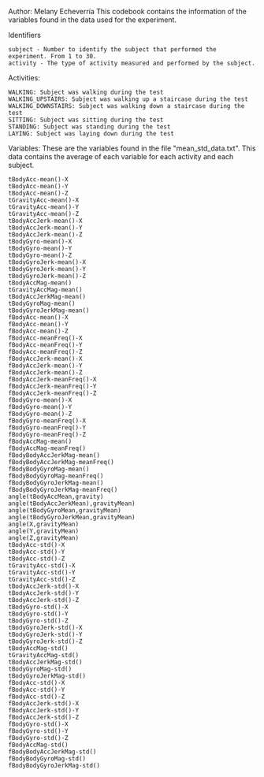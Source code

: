 Author: Melany Echeverría
This codebook contains the information of the variables found in the data used for the experiment.


Identifiers

	subject - Number to identify the subject that performed the experiment. From 1 to 30.
    activity - The type of activity measured and performed by the subject. 
	
Activities: 

    WALKING: Subject was walking during the test
    WALKING_UPSTAIRS: Subject was walking up a staircase during the test
    WALKING_DOWNSTAIRS: Subject was walking down a staircase during the test
    SITTING: Subject was sitting during the test
    STANDING: Subject was standing during the test
    LAYING: Subject was laying down during the test

Variables: These are the variables found in the file "mean_std_data.txt". This data contains the average of each variable for each activity and each subject.

    tBodyAcc-mean()-X
	tBodyAcc-mean()-Y
	tBodyAcc-mean()-Z
	tGravityAcc-mean()-X
	tGravityAcc-mean()-Y
	tGravityAcc-mean()-Z
	tBodyAccJerk-mean()-X
	tBodyAccJerk-mean()-Y
	tBodyAccJerk-mean()-Z
	tBodyGyro-mean()-X
	tBodyGyro-mean()-Y
	tBodyGyro-mean()-Z
	tBodyGyroJerk-mean()-X
	tBodyGyroJerk-mean()-Y
	tBodyGyroJerk-mean()-Z
	tBodyAccMag-mean()
	tGravityAccMag-mean()
	tBodyAccJerkMag-mean()
	tBodyGyroMag-mean()
	tBodyGyroJerkMag-mean()
	fBodyAcc-mean()-X
	fBodyAcc-mean()-Y
	fBodyAcc-mean()-Z
	fBodyAcc-meanFreq()-X
	fBodyAcc-meanFreq()-Y
	fBodyAcc-meanFreq()-Z
	fBodyAccJerk-mean()-X
	fBodyAccJerk-mean()-Y
	fBodyAccJerk-mean()-Z
	fBodyAccJerk-meanFreq()-X
	fBodyAccJerk-meanFreq()-Y
	fBodyAccJerk-meanFreq()-Z
	fBodyGyro-mean()-X
	fBodyGyro-mean()-Y
	fBodyGyro-mean()-Z
	fBodyGyro-meanFreq()-X
	fBodyGyro-meanFreq()-Y
	fBodyGyro-meanFreq()-Z
	fBodyAccMag-mean()
	fBodyAccMag-meanFreq()
	fBodyBodyAccJerkMag-mean()
	fBodyBodyAccJerkMag-meanFreq()
	fBodyBodyGyroMag-mean()
	fBodyBodyGyroMag-meanFreq()
	fBodyBodyGyroJerkMag-mean()
	fBodyBodyGyroJerkMag-meanFreq()
	angle(tBodyAccMean,gravity)
	angle(tBodyAccJerkMean),gravityMean)
	angle(tBodyGyroMean,gravityMean)
	angle(tBodyGyroJerkMean,gravityMean)
	angle(X,gravityMean)
	angle(Y,gravityMean)
	angle(Z,gravityMean)
	tBodyAcc-std()-X
	tBodyAcc-std()-Y
	tBodyAcc-std()-Z
	tGravityAcc-std()-X
	tGravityAcc-std()-Y
	tGravityAcc-std()-Z
	tBodyAccJerk-std()-X
	tBodyAccJerk-std()-Y
	tBodyAccJerk-std()-Z
	tBodyGyro-std()-X
	tBodyGyro-std()-Y
	tBodyGyro-std()-Z
	tBodyGyroJerk-std()-X
	tBodyGyroJerk-std()-Y
	tBodyGyroJerk-std()-Z
	tBodyAccMag-std()
	tGravityAccMag-std()
	tBodyAccJerkMag-std()
	tBodyGyroMag-std()
	tBodyGyroJerkMag-std()
	fBodyAcc-std()-X
	fBodyAcc-std()-Y
	fBodyAcc-std()-Z
	fBodyAccJerk-std()-X
	fBodyAccJerk-std()-Y
	fBodyAccJerk-std()-Z
	fBodyGyro-std()-X
	fBodyGyro-std()-Y
	fBodyGyro-std()-Z
	fBodyAccMag-std()
	fBodyBodyAccJerkMag-std()
	fBodyBodyGyroMag-std()
	fBodyBodyGyroJerkMag-std()